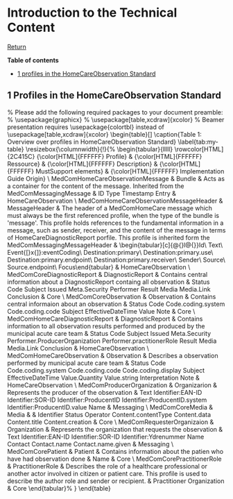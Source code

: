 # Introduction to the Technical Content
[Return](../../index.md)

**Table of contents**
* [1 profiles in the HomeCareObservation Standard](#1-profiles-in-the-homecareobservation-standard)



## 1 Profiles in the HomeCareObservation Standard


% Please add the following required packages to your document preamble:
% \usepackage{graphicx}
% \usepackage[table,xcdraw]{xcolor}
% Beamer presentation requires \usepackage{colortbl} instead of \usepackage[table,xcdraw]{xcolor}
\begin{table}[]
\caption{Table 1: Overview over profiles in HomeCareObservation Standard}
\label{tab:my-table}
\resizebox{\columnwidth}{!}{%
\begin{tabular}{lllll}
\rowcolor[HTML]{2C415C} 
{\color[HTML]{FFFFFF} Profile} &
  {\color[HTML]{FFFFFF} Ressource} &
  {\color[HTML]{FFFFFF} Description} &
  {\color[HTML]{FFFFFF} MustSupport elements} &
  {\color[HTML]{FFFFFF} Implementation Guide Origin} \\
MedComHomeCareObservationMessage &
  Bundle &
  Acts as a container for the   content of the message. Inherited from the MedComMessagingMessage &
  ID                                         Type                                            Timestamp                          Entry &
  HomeCareObservation \\
MedComHomeCareObservationMessageHeader &
  MessageHeader &
  The header of a MedComHomeCare   message which must always be the first referenced profile, when the type of   the bundle is 'message'. This profile holds references to the fundamental   information in a message, such as sender, receiver, and the content of the   message in terms of HomeCareDiagnosticReport porfile. This profile is   inherited form the MedComMessagingMessageHeader &
  \begin{tabular}[c]{@{}l@{}}Id\\      Text\\      Event{[}x{]}:eventCoding\\      Destination:primary\\      Destination:primary.use\\      Destination:primary.endpoint\\      Destination:primary.receiver\\      Sender\\      Source\\      Source.endpoint\\      Focus\end{tabular} &
  HomeCareObservation \\
MedComCoreDiagnosticReport &
  DiagnosticReport &
  Contains central information   about a DiagnosticReport containg all observation &
  Status                                             Code                                       Subject                                                     Issued                                    Meta.Security             Performer                              Result                                   Media                                   Media.Link                        Conclusion &
  Core \\
MedComCoreObservation &
  Observation &
  Contains central informaion about   an observation &
  Status                                             Code                                                             Code.coding.system                                Code.coding.code                                     Subject                                                     EffectiveDateTime                           Value                                  Note &
  Core \\
MedComHomeCareDiagnosticReport &
  DiagnosticReport &
  Contains information to all   observation results performed and produced by the municipal acute care team &
  Status                                             Code                                       Subject                                                     Issued                                    Meta.Security             Performer.ProducerOrganization          Performer.practitionerRole                                       Result                                   Media                                 Media.Link                      Conclusion &
  HomeCareObservation \\
MedComHomeCareObservation &
  Observation &
  Describes a  observation performed by municipal acute   care team &
  Status                                             Code                                                             Code.coding.system                                Code.coding.code                   Code.coding.display                                 Subject                                                     EffectiveDateTime                         Value.Quantity                                 Value.string                             Interpretation                                Note &
  HomeCareObservation \\
MedComProducerOrganization &
  Organizarion &
  Represents the producer of the   observation &
  Text                                                  Identifier:EAN-ID                                    Identifier:SOR-ID                             Identifier:ProducentID               Identifier:ProducentID.system                 Identifier:ProducentID.value                                        Name &
  Messaging \\
MedComCoreMedia &
  Media &
   &
  Identifier                                        Status                                               Operator                                                Content.contentType                    Content.data                                 Content.title                             Content.creation &
  Core \\
MedComRequesterOrganizaion &
  Organization &
  Represents the organization that   requests the  observation &
  Text                                                  Identifier:EAN-ID                                    Identifier:SOR-ID                             Identifier:Ydrenummer               Name                                               Contact                                                 Contact.name                         Contact.name.given &
  Messaging \\
MedComCorePatient &
  Patient &
  Contains information about the   patien who have had  observation done &
  Name &
  Core \\
MedComCorePractitionerRole &
  PractitionerRole &
  Describes the role of a healthcare   professional or another actor involved in citizen or patient care. This   profile is used to describe the author role and sender or recipient. &
  Practitioner Organization &
  Core
\end{tabular}%
}
\end{table}